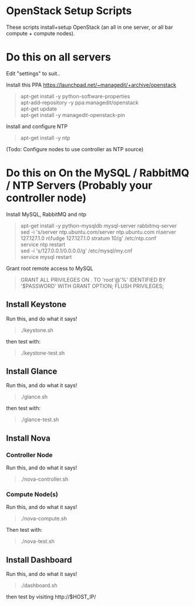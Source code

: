 # OpenStack Setup Scripts

These scripts install+setup OpenStack (an all in one server, or all bar compute + compute nodes).

# Do this on all servers

Edit "settings" to suit..

Install this PPA https://launchpad.net/~managedit/+archive/openstack

> apt-get install -y python-software-properties  
> apt-add-repository -y ppa:managedit/openstack  
> apt-get update  
> apt-get install -y managedit-openstack-pin  

Install and configure NTP

> apt-get install -y ntp  

(Todo: Configure nodes to use controller as NTP source)

# Do this on On the MySQL / RabbitMQ / NTP Servers (Probably your controller node)

Install MySQL, RabbitMQ and ntp

> apt-get install -y python-mysqldb mysql-server rabbitmq-server  
> sed -i 's/server ntp.ubuntu.com/server ntp.ubuntu.com n\server 127.127.1.0 n\fudge 127.127.1.0 stratum 10/g' /etc/ntp.conf  
> service ntp restart  
> sed -i 's/127.0.0.1/0.0.0.0/g' /etc/mysql/my.cnf  
> service mysql restart  

Grant root remote access to MySQL

> GRANT ALL PRIVILEGES ON *.* TO 'root'@'%' IDENTIFIED BY '$PASSWORD' WITH GRANT OPTION; FLUSH PRIVILEGES;

## Install Keystone

Run this, and do what it says!

> ./keystone.sh

then test with:

> ./keystone-test.sh

## Install Glance

Run this, and do what it says!

> ./glance.sh

then test with:

> ./glance-test.sh

## Install Nova

### Controller Node

Run this, and do what it says!

> ./nova-controller.sh

### Compute Node(s)

Run this, and do what it says!

> ./nova-compute.sh

Then test with:

> ./nova-test.sh

## Install Dashboard

Run this, and do what it says!

> ./dashboard.sh

then test by visiting http://$HOST_IP/
